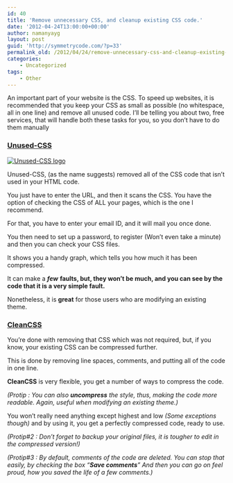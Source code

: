 ```yaml
---
id: 40
title: 'Remove unnecessary CSS, and cleanup existing CSS code.'
date: '2012-04-24T13:00:00+00:00'
author: namanyayg
layout: post
guid: 'http://symmetrycode.com/?p=33'
permalink_old: /2012/04/24/remove-unnecessary-css-and-cleanup-existing-css-code/
categories:
    - Uncategorized
tags:
    - Other
---
```


An important part of your website is the CSS. To speed up websites, it is recommended that you keep your CSS as small as possible (no whitespace, all in one line) and remove all unused code. I’ll be telling you about two, free services, that will handle both these tasks for you, so you don’t have to do them manually

### [Unused-CSS](http://unused-css.com/)

[![Unused-CSS logo](http://i.symmetrycode.com/logo1.png "Unused-CSS logo")](http://namanyayg.com/weblog/remove-unnecessary-css-cleanup-existing-css-code/logo1/)

Unused-CSS, (as the name suggests) removed all of the CSS code that isn’t used in your HTML code.

You just have to enter the URL, and then it scans the CSS. You have the option of checking the CSS of ALL your pages, which is the one I recommend.

For that, you have to enter your email ID, and it will mail you once done.

You then need to set up a password, to register (Won’t even take a minute) and then you can check your CSS files.

It shows you a handy graph, which tells you how much it has been compressed.

It can make a ***few*** **faults, but, they won’t be much, and you can see by the code that it is a very simple fault.**

Nonetheless, it is **great** for those users who are modifying an existing theme.

### [CleanCSS](http://www.cleancss.com/)

You’re done with removing that CSS which was not required, but, if you know, your existing CSS can be compressed further.

This is done by removing line spaces, comments, and putting all of the code in one line.

**CleanCSS** is very flexible, you get a number of ways to compress the code.

*(Protip : You can also **uncompress**  the style, thus, making the code more readable. Again, useful when modifying an existing theme.)*

You won’t really need anything except highest and low *(Some exceptions though)* and by using it, you get a perfectly compressed code, ready to use.

*(Protip#2 : Don’t forget to backup your original files, it is tougher to edit in the compressed version!)*

*(Protip#3 : By default, comments of the code are deleted. You can stop that easily, by checking the box “**Save comments**” And then you can go on feel proud, how you saved the life of a few comments.)*